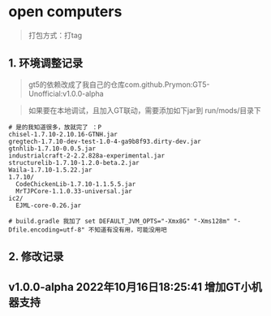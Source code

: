 # open computers
> 打包方式：打tag

## 1. 环境调整记录
> gt5的依赖改成了我自己的仓库com.github.Prymon:GT5-Unofficial:v1.0.0-alpha

> 如果要在本地调试，且加入GT联动，需要添加如下jar到 run/mods/目录下
```shell
# 是的我知道很多，放就完了 ：P
chisel-1.7.10-2.10.16-GTNH.jar
gregtech-1.7.10-dev-test-1.0-4-ga9b8f93.dirty-dev.jar
gtnhlib-1.7.10-0.0.5.jar
industrialcraft-2-2.2.828a-experimental.jar
structurelib-1.7.10-1.2.0-beta.2.jar
Waila-1.7.10-1.5.22.jar
1.7.10/
  CodeChickenLib-1.7.10-1.1.5.5.jar
  MrTJPCore-1.1.0.33-universal.jar
ic2/
  EJML-core-0.26.jar
  
# build.gradle 我加了 set DEFAULT_JVM_OPTS="-Xmx8G" "-Xms128m" "-Dfile.encoding=utf-8" 不知道有没有用，可能没用吧
```


## 2. 修改记录

## v1.0.0-alpha 2022年10月16日18:25:41 增加GT小机器支持